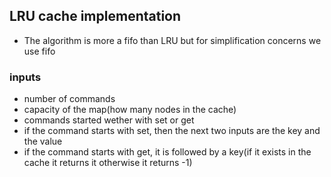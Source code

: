 ## LRU cache implementation
- The algorithm is more a fifo than LRU but for simplification concerns we use fifo
### inputs 
- number of commands
- capacity of the map(how many nodes in the cache)
- commands started wether with set or get
- if the command starts with set, then the next two inputs are the key and the value
- if the command starts with get, it is followed by a key(if it exists in the cache it returns it otherwise it returns -1)